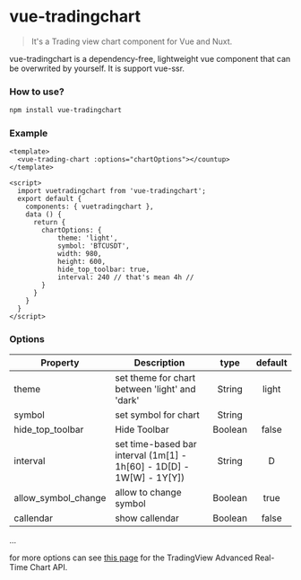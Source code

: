 # vue-tradingchart
> It's a Trading view chart component for Vue and Nuxt.

vue-tradingchart is a dependency-free, lightweight vue component that can be overwrited by yourself.
It is support vue-ssr.

### How to use?
```bash
npm install vue-tradingchart
```

### Example

```vue
<template>
  <vue-trading-chart :options="chartOptions"></countup>
</template>

<script>
  import vuetradingchart from 'vue-tradingchart';
  export default {
    components: { vuetradingchart },
    data () {
      return {
        chartOptions: {
            theme: 'light',
            symbol: 'BTCUSDT',
            width: 980,
            height: 600,
            hide_top_toolbar: true,
            interval: 240 // that's mean 4h //
        }
      }
    }
  }
</script>
```

### Options
|    Property    |    Description   |   type   |	default	|
| -----------------  | ---------------- | :--------: | :----------: |
| theme         | set theme for chart between 'light' and 'dark'  | String | light |
| symbol  | set symbol for chart | String | |
| hide_top_toolbar     | Hide Toolbar | Boolean | false |
| interval | set time-based bar interval (1m[1] - 1h[60] - 1D[D] - 1W[W] - 1Y[Y]) | String | D |
| allow_symbol_change | allow to change symbol | Boolean | true |
| callendar | show callendar | Boolean | false |
...

for more options can see [this page](https://www.tradingview.com/widget/advanced-chart/) for the TradingView Advanced Real-Time Chart API.

